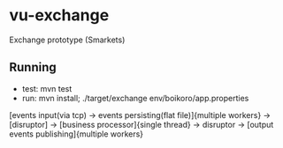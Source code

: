 vu-exchange
===========

Exchange prototype (Smarkets)

Running
-------

* test: mvn test
* run: mvn install; ./target/exchange env/boikoro/app.properties

[events input(via tcp) -> events persisting(flat file)]{multiple workers} -> [disruptor] -> [business processor]{single thread} -> disruptor -> [output events publishing]{multiple workers}